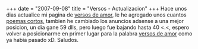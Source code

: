 +++
date = "2007-09-08"
title = "Versos - Actualizacion"
+++
Hace unos dias actualice mi pagina de [versos de amor](http://versosdeamor.info), le he agregado unos cuantos [poemas cortos,](http://versosdeamor.info/2007/09/03/poemas-cortos-2/) tambien he cambiado los anuncios adsense a una mejor posicion, un dia gane 59 dlls, pero luego fue bajando hasta 40 <.<, espero volver a posicionarme en primer lugar para la palabra [versos de amor](http://versosdeamor.info) como ya habia pasado xD. Saludos.


